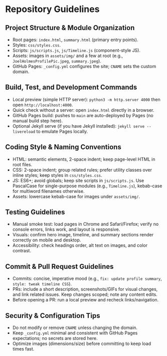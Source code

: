 # Repository Guidelines

## Project Structure & Module Organization
- Root pages: `index.html`, `summary.html` (primary entry points).
- Styles: `css/styles.css`.
- Scripts: `js/scripts.js`, `js/Timeline.js` (component-style JS).
- Assets: images in `assets/img/` and a few at root (e.g., `JoelHolmesProfilePic.jpeg`, `summary.jpeg`).
- GitHub Pages: `_config.yml` configures the site; `CNAME` sets the custom domain.

## Build, Test, and Development Commands
- Local preview (simple HTTP server): `python3 -m http.server 4000` then open `http://localhost:4000`.
- Quick check without a server: open `index.html` directly in a browser.
- GitHub Pages build: pushes to `main` are auto-deployed by Pages (no manual build step here).
- Optional Jekyll serve (if you have Jekyll installed): `jekyll serve --livereload` to emulate Pages locally.

## Coding Style & Naming Conventions
- HTML: semantic elements, 2-space indent; keep page-level HTML in root files.
- CSS: 2-space indent; group related rules; prefer utility classes over inline styles; keep styles in `css/styles.css`.
- JS: ES6+; avoid globals; keep site scripts in `js/scripts.js`. Use PascalCase for single-purpose modules (e.g., `Timeline.js`), kebab-case for multiword filenames otherwise.
- Assets: lowercase kebab-case for images under `assets/img/`.

## Testing Guidelines
- Manual smoke test: load pages in Chrome and Safari/Firefox; verify no console errors, links work, and layout is responsive.
- Visuals: confirm hero image, timeline, and summary sections render correctly on mobile and desktop.
- Accessibility: check headings order, alt text on images, and color contrast.

## Commit & Pull Request Guidelines
- Commits: concise, imperative mood (e.g., `fix: update profile summary`, `style: tweak timeline CSS`).
- PRs: include a short description, screenshots/GIFs for visual changes, and link related issues. Keep changes scoped; note any content edits.
- Before opening a PR: run a local preview and recheck links/navigation.

## Security & Configuration Tips
- Do not modify or remove `CNAME` unless changing the domain.
- Keep `_config.yml` minimal and consistent with GitHub Pages expectations; no secrets are stored here.
- Optimize images (dimensions/size) before committing to keep load times fast.

